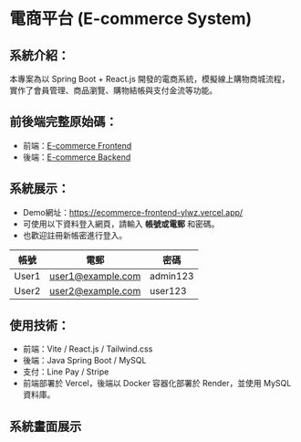 # 電商平台 (E-commerce System)

## 系統介紹：
本專案為以 Spring Boot + React.js 開發的電商系統，模擬線上購物商城流程，實作了會員管理、商品瀏覽、購物結帳與支付金流等功能。

## 前後端完整原始碼：
- 前端：[E-commerce Frontend](https://github.com/felixven/ecommerce-frontend.git)
- 後端：[E-commerce Backend](https://github.com/felixven/ecommerce-backend.git)

## 系統展示：
- Demo網址：https://ecommerce-frontend-ylwz.vercel.app/
- 可使用以下資料登入網頁，請輸入 **帳號或電郵** 和密碼。  
- 也歡迎註冊新帳密進行登入。

|帳號     |電郵                   |密碼      |
|--------|--------------------- |----------|
| User1  | user1@example.com    |admin123  |
| User2  |user2@example.com    |user123   |

## 使用技術：
- 前端：Vite / React.js / Tailwind.css
- 後端：Java Spring Boot / MySQL
- 支付：Line Pay / Stripe
- 前端部署於 Vercel，後端以 Docker 容器化部署於 Render，並使用 MySQL 資料庫。

## 系統畫面展示



